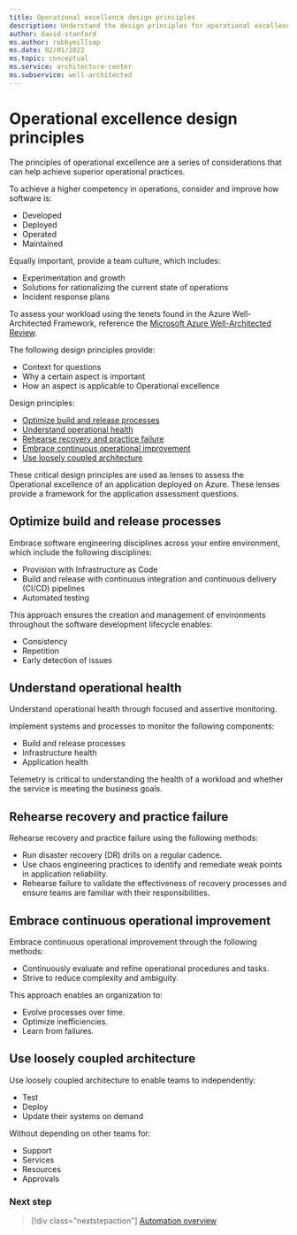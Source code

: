 ```yaml
---
title: Operational excellence design principles
description: Understand the design principles for operational excellence within the Azure Well-Architected Framework.
author: david-stanford
ms.author: robbymillsap
ms.date: 02/01/2022
ms.topic: conceptual
ms.service: architecture-center
ms.subservice: well-architected
---
```


# Operational excellence design principles

The principles of operational excellence are a series of considerations that can help achieve superior operational practices.

To achieve a higher competency in operations, consider and improve how software is:

- Developed
- Deployed
- Operated
- Maintained

Equally important, provide a team culture, which includes:

- Experimentation and growth
- Solutions for rationalizing the current state of operations
- Incident response plans

To assess your workload using the tenets found in the Azure Well-Architected Framework, reference the [Microsoft Azure Well-Architected Review](/assessments/?id=azure-architecture-review&mode=pre-assessment).

The following design principles provide:

- Context for questions
- Why a certain aspect is important
- How an aspect is applicable to Operational excellence

Design principles:

- [Optimize build and release processes](#optimize-build-and-release-processes)
- [Understand operational health](#understand-operational-health)
- [Rehearse recovery and practice failure](#rehearse-recovery-and-practice-failure)
- [Embrace continuous operational improvement](#embrace-continuous-operational-improvement)
- [Use loosely coupled architecture](#use-loosely-coupled-architecture)

These critical design principles are used as lenses to assess the Operational excellence of an application deployed on Azure. These lenses provide a framework for the application assessment questions.

## Optimize build and release processes

Embrace software engineering disciplines across your entire environment, which include the following disciplines:
  
- Provision with Infrastructure as Code
- Build and release with continuous integration and continuous delivery (CI/CD) pipelines
- Automated testing
  
This approach ensures the creation and management of environments throughout the software development lifecycle enables:

- Consistency
- Repetition
- Early detection of issues
  
## Understand operational health

Understand operational health through focused and assertive monitoring.

Implement systems and processes to monitor the following components:
  
- Build and release processes
- Infrastructure health
- Application health
  
Telemetry is critical to understanding the health of a workload and whether the service is meeting the business goals.

## Rehearse recovery and practice failure

Rehearse recovery and practice failure using the following methods:

- Run disaster recovery (DR) drills on a regular cadence.  
- Use chaos engineering practices to identify and remediate weak points in application reliability.
- Rehearse failure to validate the effectiveness of recovery processes and ensure teams are familiar with their responsibilities.

## Embrace continuous operational improvement

Embrace continuous operational improvement through the following methods:

- Continuously evaluate and refine operational procedures and tasks.
- Strive to reduce complexity and ambiguity.
  
This approach enables an organization to:

- Evolve processes over time.
- Optimize inefficiencies.
- Learn from failures.

## Use loosely coupled architecture

Use loosely coupled architecture to enable teams to independently:

- Test
- Deploy
- Update their systems on demand
  
Without depending on other teams for:
  
- Support
- Services
- Resources
- Approvals

### Next step

> [!div class="nextstepaction"]
> [Automation overview](automation-overview.md)
